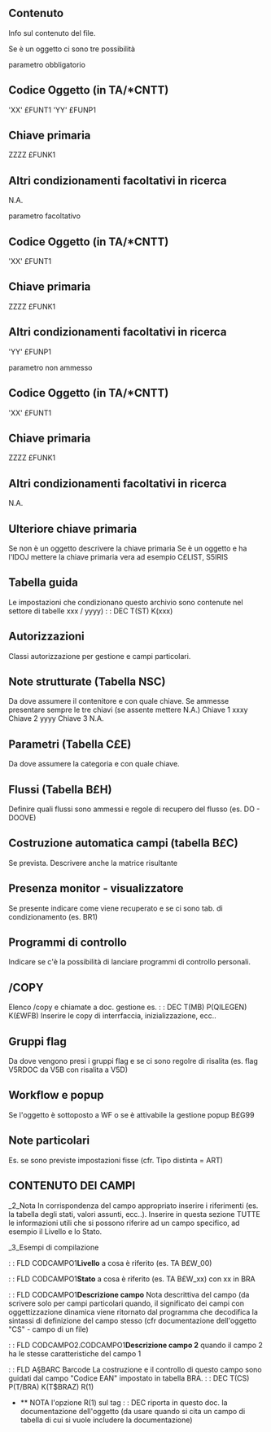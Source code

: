 ## Contenuto
Info sul contenuto del file.

Se è un oggetto ci sono tre possibilità

parametro obbligatorio
## Codice Oggetto (in TA/\*CNTT)
 'XX'                               £FUNT1
 'YY'                               £FUNP1
## Chiave primaria
 ZZZZ                               £FUNK1
## Altri condizionamenti facoltativi in ricerca
N.A.

parametro facoltativo
## Codice Oggetto (in TA/\*CNTT)
 'XX'                               £FUNT1
## Chiave primaria
 ZZZZ                               £FUNK1
## Altri condizionamenti facoltativi in ricerca
 'YY'                               £FUNP1

parametro non ammesso
## Codice Oggetto (in TA/\*CNTT)
 'XX'                               £FUNT1
## Chiave primaria
 ZZZZ                               £FUNK1
## Altri condizionamenti facoltativi in ricerca
N.A.

## Ulteriore chiave primaria
Se non è un oggetto descrivere la chiave primaria
Se è un oggetto e ha l'IDOJ mettere la chiave primaria vera ad esempio C£LIST, S5IRIS

## Tabella guida
Le impostazioni che condizionano questo archivio sono contenute nel settore di tabelle xxx / yyyy)
 :  : DEC T(ST) K(xxx)

## Autorizzazioni
Classi autorizzazione per gestione e campi particolari.

## Note strutturate (Tabella NSC)
Da dove assumere il contenitore e con quale chiave.
Se ammesse presentare sempre le tre chiavi (se assente mettere N.A.)
 Chiave 1 xxxy
 Chiave 2 yyyy
 Chiave 3 N.A.

## Parametri (Tabella C£E)
Da dove assumere la categoria e con quale chiave.

## Flussi (Tabella B£H)
Definire quali flussi sono ammessi e regole di recupero del flusso (es. DO - DOOVE)

## Costruzione automatica campi (tabella B£C)
Se prevista. Descrivere anche la matrice risultante

## Presenza monitor - visualizzatore
Se presente indicare come viene recuperato e se ci sono tab. di condizionamento (es. BR1)

## Programmi di controllo
Indicare  se c'è la possibilità di lanciare programmi di controllo personali.

## /COPY
Elenco /copy e chiamate a doc. gestione es.  :  : DEC T(MB) P(QILEGEN) K(£WFB)
Inserire le copy di interrfaccia, inizializzazione, ecc..

## Gruppi flag
Da dove vengono presi i gruppi flag e se ci sono regolre di risalita (es. flag V5RDOC da V5B con risalita a V5D)

## Workflow e popup
Se l'oggetto è sottoposto a WF o se è attivabile la gestione popup B£G99

## Note particolari
Es. se sono previste impostazioni fisse (cfr. Tipo distinta = ART)

## CONTENUTO DEI CAMPI
_2_Nota In corrispondenza del campo appropriato inserire i riferimenti (es. la tabella degli stati,  valori assunti, ecc..). Inserire in questa sezione TUTTE le informazioni utili che si possono riferire ad un campo specifico, ad esempio il Livello e lo Stato.

_3_Esempi di compilazione

 :  : FLD CODCAMPO1**Livello**
a cosa è riferito (es. TA B£W_00)

 :  : FLD CODCAMPO1**Stato**
a cosa è riferito (es. TA B£W_xx) con xx in BRA

 :  : FLD CODCAMPO1**Descrizione campo**
Nota descrittiva del campo (da scrivere solo per campi particolari quando, il significato dei campi con oggettizzazione dinamica viene ritornato dal programma che decodifica la sintassi di definizione del campo stesso (cfr documentazione dell'oggetto "CS" - campo di un file)

 :  : FLD CODCAMPO2.CODCAMPO1**Descrizione campo 2**
quando il campo 2 ha le stesse caratteristiche del campo 1

 :  : FLD A§BARC Barcode
La costruzione e il controllo di questo campo sono guidati dal campo "Codice EAN" impostato in
tabella BRA.
 :  : DEC T(CS) P(T/BRA) K(T$BRAZ) R(1)
- \*\* NOTA l'opzione R(1) sul tag  :  : DEC riporta in questo doc. la documentazione dell'oggetto (da usare
quando si cita un campo di tabella di cui si vuole includere la documentazione)
